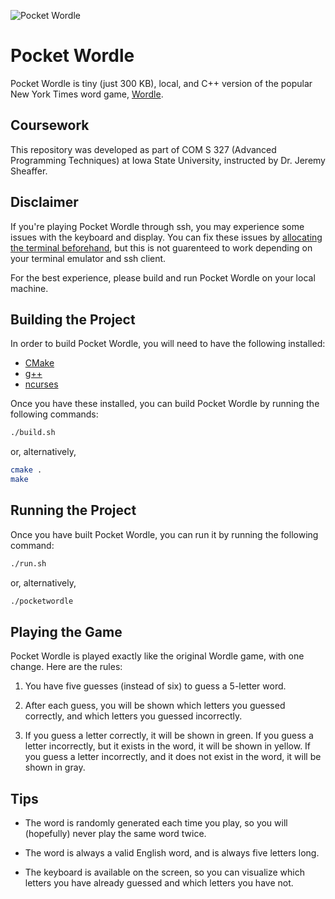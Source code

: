 ![Pocket Wordle](https://i.imgur.com/2Eh3cfN.png)

# Pocket Wordle

Pocket Wordle is tiny (just 300 KB), local, and C++ version of the popular New York Times word game, [Wordle](https://www.nytimes.com/games/wordle/index.html).

## Coursework

This repository was developed as part of COM S 327 (Advanced Programming Techniques) at Iowa State University, instructed by Dr. Jeremy Sheaffer.

## Disclaimer

If you're playing Pocket Wordle through ssh, you may experience some issues with the keyboard and display. You can fix these issues by [allocating the terminal beforehand](https://unix.stackexchange.com/questions/304699/ncurses-over-ssh-will-they-be-displayed), but this is not guarenteed to work depending on your terminal emulator and ssh client.

For the best experience, please build and run Pocket Wordle on your local machine.

## Building the Project

In order to build Pocket Wordle, you will need to have the following installed:

- [CMake](https://cmake.org/)
- [g++](https://gcc.gnu.org/)
- [ncurses](https://invisible-island.net/ncurses/)

Once you have these installed, you can build Pocket Wordle by running the following commands:

```bash
./build.sh
```

or, alternatively,

```bash
cmake .
make
```

## Running the Project

Once you have built Pocket Wordle, you can run it by running the following command:

```bash
./run.sh
```

or, alternatively,

```bash
./pocketwordle
```

## Playing the Game

Pocket Wordle is played exactly like the original Wordle game, with one change. Here are the rules:

1. You have five guesses (instead of six) to guess a 5-letter word.

2. After each guess, you will be shown which letters you guessed correctly, and which letters you guessed incorrectly.

3. If you guess a letter correctly, it will be shown in green. If you guess a letter incorrectly, but it exists in the word, it will be shown in yellow. If you guess a letter incorrectly, and it does not exist in the word, it will be shown in gray.

## Tips

- The word is randomly generated each time you play, so you will (hopefully) never play the same word twice.

- The word is always a valid English word, and is always five letters long.

- The keyboard is available on the screen, so you can visualize which letters you have already guessed and which letters you have not.

